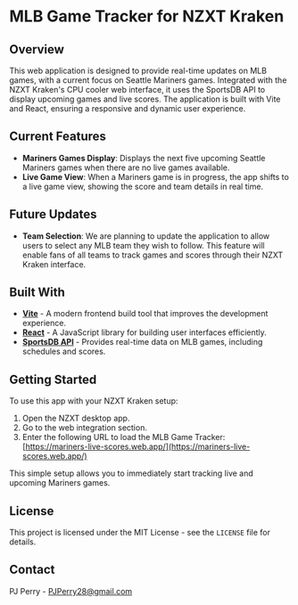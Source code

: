 # MLB Game Tracker for NZXT Kraken

## Overview

This web application is designed to provide real-time updates on MLB games, with a current focus on Seattle Mariners games. Integrated with the NZXT Kraken's CPU cooler web interface, it uses the SportsDB API to display upcoming games and live scores. The application is built with Vite and React, ensuring a responsive and dynamic user experience.

## Current Features

- **Mariners Games Display**: Displays the next five upcoming Seattle Mariners games when there are no live games available.
- **Live Game View**: When a Mariners game is in progress, the app shifts to a live game view, showing the score and team details in real time.

## Future Updates

- **Team Selection**: We are planning to update the application to allow users to select any MLB team they wish to follow. This feature will enable fans of all teams to track games and scores through their NZXT Kraken interface.

## Built With

- **[Vite](https://vitejs.dev/)** - A modern frontend build tool that improves the development experience.
- **[React](https://reactjs.org/)** - A JavaScript library for building user interfaces efficiently.
- **[SportsDB API](https://www.thesportsdb.com/)** - Provides real-time data on MLB games, including schedules and scores.

## Getting Started

To use this app with your NZXT Kraken setup:

1. Open the NZXT desktop app.
2. Go to the web integration section.
3. Enter the following URL to load the MLB Game Tracker: [https://mariners-live-scores.web.app/](https://mariners-live-scores.web.app/)

This simple setup allows you to immediately start tracking live and upcoming Mariners games.

## License

This project is licensed under the MIT License - see the `LICENSE` file for details.

## Contact

PJ Perry - [PJPerry28@gmail.com](mailto:PJPerry28@gmail.com)
